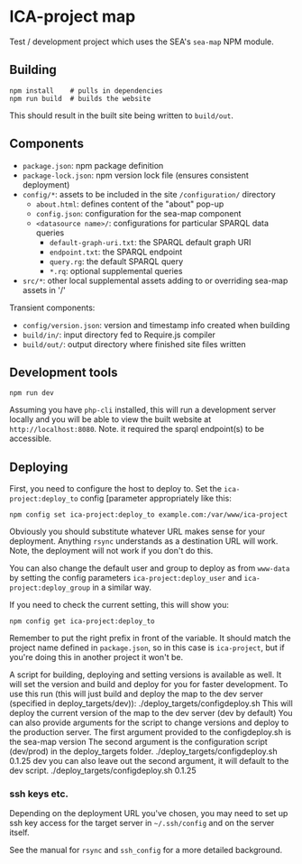 # ICA-project map

Test / development project which uses the SEA's `sea-map` NPM module.

## Building

    npm install    # pulls in dependencies
	npm run build  # builds the website

This should result in the built site being written to `build/out`.

## Components

- `package.json`: npm package definition
- `package-lock.json`: npm version lock file (ensures consistent deployment)
- `config/*`: assets to be included in the site `/configuration/` directory
  - `about.html`: defines content of the "about" pop-up
  - `config.json`: configuration for the sea-map component 
  - `<datasource name>/`: configurations for particular SPARQL data queries
    - `default-graph-uri.txt`: the SPARQL default graph URI
	- `endpoint.txt`: the SPARQL endpoint
	- `query.rg`: the default SPARQL query
	- `*.rq`: optional supplemental queries
- `src/*`: other local supplemental assets adding to or overriding sea-map assets in '/'

Transient components:
- `config/version.json`: version and timestamp info created when building
- `build/in/`: input directory fed to Require.js compiler
- `build/out/`: output directory where finished site files written


## Development tools

    npm run dev
	
Assuming you have `php-cli` installed, this will run a development
server locally and you will be able to view the built website at
`http://localhost:8080`. Note. it required the sparql endpoint(s) to
be accessible.

## Deploying

First, you need to configure the host to deploy to.  Set the
`ica-project:deploy_to` config [parameter appropriately like this:

    npm config set ica-project:deploy_to example.com:/var/www/ica-project
	
Obviously you should substitute whatever URL makes sense for your
deployment. Anything `rsync` understands as a destination URL will
work.  Note, the deployment will not work if you don't do this.

You can also change the default user and group to deploy as from
`www-data` by setting the config parameters `ica-project:deploy_user`
and `ica-project:deploy_group` in a similar way.

If you need to check the current setting, this will show you:

    npm config get ica-project:deploy_to

Remember to put the right prefix in front of the variable. It should 
match the project name defined in `package.json`, so in this case is 
`ica-project`, but if you're doing this in another project it won't be.


A script for building, deploying and setting versions is available as well. 
It will set the version and build and deploy for you 
for faster development. To use this run (this will just build and deploy the map to 
the dev server (specified in deploy_targets/dev)): 
        ./deploy_targets/configdeploy.sh
This will deploy the current version of the map to the dev server (dev by default)
You can also provide arguments for the script to change versions and deploy to the production server.
The first argument provided to the configdeploy.sh is the sea-map version
The second argument is the configuration script (dev/prod) in the deploy_targets folder.
        ./deploy_targets/configdeploy.sh 0.1.25 dev
you can also leave out the second argument, it will default to the dev script.
        ./deploy_targets/configdeploy.sh 0.1.25

### ssh keys etc.

Depending on the deployment URL you've chosen, you may need to set up
ssh key access for the target server in `~/.ssh/config` and on the
server itself. 

See the manual for `rsync` and `ssh_config` for a more detailed
background.


